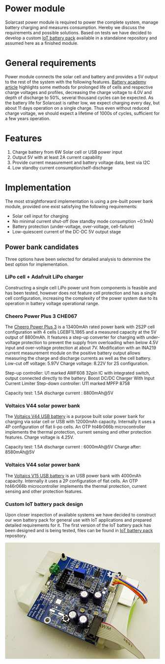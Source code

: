 # Power module
Solarcast power module is required to power the complete system, manage battery charging and measures consumption. Hereby we discuss the requirements and possible solutions. Based on tests we have decided to develop a custom [IoT battery pack](https://github.com/IRNAS/IoT-battery-pack) available in a standalone repository and assumed here as a finished module.

# General requirements

Power module connects the solar cell and battery and provides a 5V output to the rest of the system with the following features. [Battery academy article](http://batteryuniversity.com/learn/article/how_to_prolong_lithium_based_batteries) highlights some methods for prolonged life of cells and respective charge voltages and profiles, decreasing the charge voltage to 4.0V and depth of discharge to 50%, several thousand cycles can be expected. As the battery life for Solarcast is rather low, we expect charging every day, but about 11 days operation on a single charge. Thus even without reduced charge voltage, we should expect a lifetime of 1000s of cycles, sufficient for a few years operation.

# Features
 1. Charge battery from 6W Solar cell or USB power input
 2. Output 5V with at least 2A current capability
 3. Provide current measurement and battery voltage data, best via I2C
 4. Low standby current consumption/self-discharge

# Implementation
The most straightforward implementation is using a pre-built power bank module, provided one exist satisfying the following requirements:
 * Solar cell input for charging
 * No minimal current shut-off (low standby mode consumption ~0.1mA)
 * Battery protection (under-voltage, over-voltage, cell-failure)
 * Low-quiescent current of the DC-DC 5V output stage

## Power bank candidates
Three options have been selected for detailed analysis to determine the best option for implementation.

### LiPo cell + Adafruit LiPo charger
Constructing a single cell LiPo power unit from components is feasible and has been tested, however does not feature cell protection and has a single cell configuration, increasing the complexity of the power system due to its operation in battery voltage operational range.

### Cheero Power Plus 3 CHE067
The [Cheero Power Plus 3](https://www.cheero.net/product_tag/power-plus-3/) is a 13400mAh rated power bank with 2S2P cell configuration  with 4 cells LGEBF1L1865 and a measured capacity at the 5V output of 8800mAh. It features a step-up converter for charging with under-voltage protection to prevent the supply from overloading when below 4.5V input and over-voltage protection at about 7V. Modification with an INA219 current measurement module on the positive battery output allows measuring the charge and discharge currents as well as the cell battery. Low-cut off voltage: 5.97V Charge voltage: 8.22V for 2S configuration.

Step-up controller: U1 marked AWF608 32pin IC with integrated switch, output connected directly to the battery. Boost DC/DC Charger With Input Current Limiter
Step-down controller: U11 marked MPFP 8758

Capacity test: 1.5A discharge current : 8800mAh@5V

### Voltaics V44 solar power bank
The [Voltaics V44 USB battery](https://www.voltaicsystems.com/v44) is a purpose built solar power bank for charging via solar cell or USB with 12000mAh capacity. Internally it uses a 4P configuration of flat li-po cells. An OTP ht46r066b microcontroller implements the thermal protection, current sensing and other protection features. Charge voltage is 4.25V.

Capacity test: 1.5A discharge current : 6000mAh@5V
Charge after: 8580mAh@5V

### Voltaics V44 solar power bank
The [Voltaics V15 USB battery](https://www.voltaicsystems.com/v15) is an USB power bank with 4000mAh capacity. Internally it uses a 2P configuration of flat cells. An OTP ht46r066b microcontroller implements the thermal protection, current sensing and other protection features.

### Custom IoT battery pack design
Upon closer inspection of available systems we have decided to construct our won battery pack for general use with IoT applications and prepared detailed requirements for it. The first version of the IoT battery pack has been designed and is being tested, files can be found in [IoT battery pack](https://github.com/IRNAS/IoT-battery-pack) repository.

![Battery-module](/img/battery-1.jpg)
